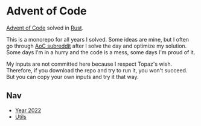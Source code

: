 # Advent of Code

[Advent of Code](https://adventofcode.com/) solved in [Rust](https://www.rust-lang.org/).

This is a monorepo for all years I solved. Some ideas are mine, but I often go through
[AoC subreddit](https://www.reddit.com/r/adventofcode/) after I solve the day and optimize
my solution. Some days I'm in a hurry and the code is a mess, some days I'm proud of it.

My inputs are not committed here because I respect Topaz's wish. Therefore, if you download
the repo and try to run it, you won't succeed. But you can copy your own inputs and try it that way.

## Nav

- [Year 2022](/src/y2022)
- [Utils](/src/utils)
